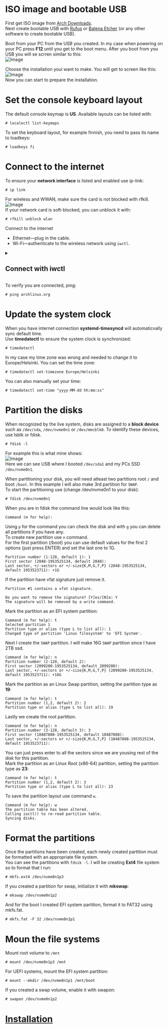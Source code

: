 # ISO image and bootable USB
First get ISO image from [Arch Downloads](https://archlinux.org/download/).  
Next create bootable USB with [Rufus](https://rufus.ie/en/) or [Balena Etcher](https://etcher.balena.io/) (or any other software to create bootable USB).  

Boot from your PC from the USB you created. In my case when powering on your PC press **F12** until you get to the boot menu. After you boot from you USB you will se scrren similar to this:  
![Image](https://github.com/user-attachments/assets/7ab13105-7adc-43e4-b5b7-483ae93e1804)  

Choose the installation youi want to make. You will get to screen like this:  
![Image](https://github.com/user-attachments/assets/afc25cc1-8878-4d00-9321-4fb0f67c2ae8)  
Now you can start to prepare the installation.
  
# Set the console keyboard layout
The default console keymap is **US**. Available layouts can be listed with:  
```
# localectl list-keymaps
```
To set the keyboard layout, for example finnish, you need to pass its name to loadkeys:  
```
# loadkeys fi
```

# Connect to the internet
To ensure your **network interface** is listed and enabled use ip-link:  
```
# ip link
```
For wireless and WWAN, make sure the card is not blocked with rfkill.  
![Image](https://github.com/user-attachments/assets/713841a1-dfcb-4a11-8202-6a183c9853ab)  
If your network card is soft-blocked, you can unblock it with:  
```
# rfkill unblock wlan
```
Connect to the internet
- Ethernet—plug in the cable.
- Wi-Fi—authenticate to the wireless network using `iwctl`.

<details>
<summary><h2>Connect with iwctl</h2></summary>
<br>
To get an interactive prompt do:
  
      # iwctl

The interactive prompt is then displayed with a prefix of `[iwd]#`.   
To connect Wi-Fi you need to know your wireless device name that you can get with: 
```
[iwd]# device list
```
If the device or its adapter is turned off, turn it on: 
```
[iwd]# device name set-property Powered on
```
```
[iwd]# adapter adapter set-property Powered on
```

Onward I will use my device name `wlan0` change it to what your device name is.  
To initiate scan for networks (command will not output anything):
```
[iwd]# station wlan0 scan
```
Then to list available networks: 
```
[iwd]# station wlan0 get-networks
```
To connect to a network (replace SSID with the networks name):
```
[iwd]# station wlan0 connect SSID
```
Finally exit with: 
```
[iwd]# exit
```
</details>

To verify you are connected, ping:
```
# ping archlinux.org
```

# Update the system clock
When you have internet connection **systemd-timesyncd** will automaticvally sync default time.  
Use **timedatectl** to ensure the system clock is synchronized: 
```
# timedatectl
```
In my case my time zone was wrong and needed to change it to Europe/Helsinki. You can set the time zone:
```
# timedatectl set-timezone Europe/Helsinki
```
You can also manually set your time:
```
# timedatectl set-time "yyyy-MM-dd hh:mm:ss"
```

# Partition the disks
When recognized by the live system, disks are assigned to a **block device** such as `/dev/sda`, `/dev/nvme0n1` or `/dev/mmcblk0`. To identify these devices, use lsblk or fdisk.
```
# fdisk -l
```
For example this is what mine shows:  
![Image](https://github.com/user-attachments/assets/70b48c7b-8488-478c-bbec-d3082d04b70e)  
Here we can see USB where I booted `/dev/sda1` and my PCs SSD `/dev/nvme0n1`.

When partitioning your disk, you will need atleast two partitions root `/` and boot `/boot`. In this example I will also make 3rd partition for `SWAP`.  
To start the partitioning use (change /dev/nvme0n1 to your disk):
```
# fdisk /dev/nvme0n1
```
When you are in fdisk the command line would look like this:
```
Command (m for help):
```
Using `p` for the command you can check the disk and with `g` you can delete all partitions if you have any.  
To create new partition use `n` command.  
For the first partition (/boot) you can use default values for the first 2 options (just press ENTER) and set the last one to 1G.
```
Partition number (1-128, default 1): 1
First sector (2048-1953525134, default 2048):
Last sector, +/-sectors or +/-size{K,M,G,T,P} (2048-1953525134, default 1953523711): +1G
```
If the partition have vfat signature just remove it.
```
Partition #1 contains a vfat signature.

Do you want to remove the signature? [Y]es/[N]o: Y
The signature will be removed by a write command.
```
Mark the partition as an EFI system partition:
```
Command (m for help): t
Selected partition 1
Partition type or alias (type L to list all): 1
Changed type of partition 'Linux filesystem' to 'EFI System'.
```
Next I create the `SWAP` partition. I will make 16G `SWAP` partition since I have 2TB ssd.
```
Command (m for help): n
Partition number (2-128, default 2): 
First sector (2099200-1953525134, default 2099200): 
Last sector, +/-sectors or +/-size{K,M,G,T,P} (2099200-1953525134, default 1953523711): +16G
```
Mark the partition as an Linux Swap partition, setting the partition type as **19**:
```
Command (m for help): t
Partition number (1,2, default 2): 2
Partition type or alias (type L to list all): 19
```
Lastly we create the root partition.
```
Command (m for help): n
Partition number (3-128, default 3): 3
First sector (10487808-1953525134, default 10487808):
Last sector, +/-sectors or +/-size{K,M,G,T,P} (10487808-1953525134, default 1953523711):
```
You can just press enter to all the sectors since we are yousing rest of the disk for this partition.  
Mark the partition as an Linux Root (x86-64) partition, setting the partition type as **23**:
```
Command (m for help): t
Partition number (1,2, default 2): 3
Partition type or alias (type L to list all): 23
```
  
To save the partition layout use command `w`.
```
Command (m for help): w
The partition table has been altered.
Calling ioctl() to re-read partition table.
Syncing disks.
```

# Format the partitions
Once the partitions have been created, each newly created partition must be formatted with an appropriate file system.  
You can see the partitions with `fdsik -l`. 
I will be creating **Ext4** file system so to format that I run: 
```
# mkfs.ext4 /dev/nvme0n1p3
```
If you created a partition for swap, initialize it with **mkswap**:
```
# mkswap /dev/nvme0n1p2
```
And for the boot I created EFI system partition, format it to FAT32 using mkfs.fat.
```
# mkfs.fat -F 32 /dev/nvme0n1p1
````

# Moun the file systems
Mount root volume to `/mnt`
```
# mount /dev/nvme0n1p3 /mnt
```
For UEFI systems, mount the EFI system partition:
```
# mount --mkdir /dev/nvme0n1p1 /mnt/boot
```
If you created a swap volume, enable it with swapon:
```
# swapon /dev/nvme0n1p2
```

# [Installation]()
